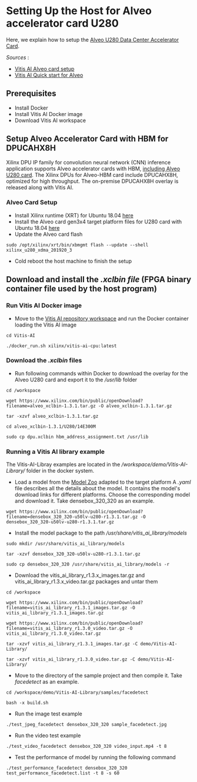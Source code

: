 # Setting Up the Host for Alveo accelerator card U280
Here, we explain how to setup the [Alveo U280 Data Center Accelerator Card](https://www.xilinx.com/products/boards-and-kits/alveo/u280.html "Xilinx Alveo U280").

*Sources* :
- [Vitis AI Alveo card setup](https://github.com/Xilinx/Vitis-AI/blob/master/setup/alveo/u50_u50lv_u280/README.md "Alveo card setup")
- [Vitis AI Quick start for Alveo](https://github.com/Xilinx/Vitis-AI/blob/master/tools/Vitis-AI-Library/README.md#quick-start-for-alveo "Quick start for Alveo")

## Prerequisites 
- Install Docker 
- Install Vitis AI Docker image
- Download Vitis AI workspace

## Setup Alveo Accelerator Card with HBM for DPUCAHX8H
Xilinx DPU IP family for convolution neural network (CNN) inference application supports Alveo accelerator cards with HBM, 
[including Alveo U280 card](https://www.xilinx.com/html_docs/vitis_ai/1_3/oqy1573106160510.html "Supported FPGA boards"). The Xilinx DPUs for Alveo-HBM card include DPUCAHX8H, optimized for high throughput. 
The on-premise DPUCAHX8H overlay is released along with Vitis AI.

### Alveo Card Setup
- Install Xilinx runtime (XRT) for Ubuntu 18.04 [here](https://www.xilinx.com/bin/public/openDownload?filename=xrt_202020.2.8.726_18.04-amd64-xrt.deb "xrt_202020.2.8.726_18.04-amd64-xrt.deb")
- Install the Alveo card gen3x4 target platform files for U280 card with Ubuntu 18.04 [here](https://www.xilinx.com/bin/public/openDownload?filename=xilinx-u280-xdma-201920.3-2789161_18.04.deb "xilinx-u280-xdma-201920.3-2789161_18.04.deb")
- Update the Alveo card flash
```
sudo /opt/xilinx/xrt/bin/xbmgmt flash --update --shell xilinx_u280_xdma_201920_3
```
- Cold reboot the host machine to finish the setup

## Download and install the *.xclbin file* (FPGA binary container file used by the host program)
### Run Vitis AI Docker image
- Move to the [Vitis AI repository workspace](https://github.com/Xilinx/Vitis-AI "Vitis AI") and run the Docker container loading the Vitis AI image
```
cd Vitis-AI 

./docker_run.sh xilinx/vitis-ai-cpu:latest
```
### Download the *.xclbin* files 
- Run following commands within Docker to download the overlay for the Alveo U280 card and export it to the */usr/lib* folder
``` 
cd /workspace

wget https://www.xilinx.com/bin/public/openDownload?filename=alveo_xclbin-1.3.1.tar.gz -O alveo_xclbin-1.3.1.tar.gz

tar -xzvf alveo_xclbin-1.3.1.tar.gz

cd alveo_xclbin-1.3.1/U280/14E300M

sudo cp dpu.xclbin hbm_address_assignment.txt /usr/lib
```
### Running a Vitis AI library example
The Vitis-AI-Libray examples are located in the */workspace/demo/Vitis-AI-Library/* folder in the docker system.
- Load a model from the [Model Zoo](https://github.com/Xilinx/Vitis-AI/tree/master/models/AI-Model-Zoo/model-list "Model Zoo") adapted to the target platform
A *.yaml* file describes all the details about the model. It contains the model's download links for different platforms. Choose the corresponding model and download it.
Take densebox_320_320 as an example.
```
wget https://www.xilinx.com/bin/public/openDownload?filename=densebox_320_320-u50lv-u280-r1.3.1.tar.gz -O densebox_320_320-u50lv-u280-r1.3.1.tar.gz
```	
- Install the model package to the path */usr/share/vitis_ai_library/models*
```
sudo mkdir /usr/share/vitis_ai_library/models

tar -xzvf densebox_320_320-u50lv-u280-r1.3.1.tar.gz

sudo cp densebox_320_320 /usr/share/vitis_ai_library/models -r
```	
- Download the vitis_ai_library_r1.3.x_images.tar.gz and vitis_ai_library_r1.3.x_video.tar.gz packages and untar them
```
cd /workspace

wget https://www.xilinx.com/bin/public/openDownload?filename=vitis_ai_library_r1.3.1_images.tar.gz -O vitis_ai_library_r1.3.1_images.tar.gz

wget https://www.xilinx.com/bin/public/openDownload?filename=vitis_ai_library_r1.3.0_video.tar.gz -O vitis_ai_library_r1.3.0_video.tar.gz

tar -xzvf vitis_ai_library_r1.3.1_images.tar.gz -C demo/Vitis-AI-Library/

tar -xzvf vitis_ai_library_r1.3.0_video.tar.gz -C demo/Vitis-AI-Library/
```
- Move to the directory of the sample project and then compile it. Take *facedetect* as an example.
```
cd /workspace/demo/Vitis-AI-Library/samples/facedetect

bash -x build.sh
```	
- Run the image test example
```
./test_jpeg_facedetect densebox_320_320 sample_facedetect.jpg
```
- Run the video test example
```
./test_video_facedetect densebox_320_320 video_input.mp4 -t 8
```
- Test the performance of model by running the following command
```
./test_performance_facedetect densebox_320_320 test_performance_facedetect.list -t 8 -s 60
```

